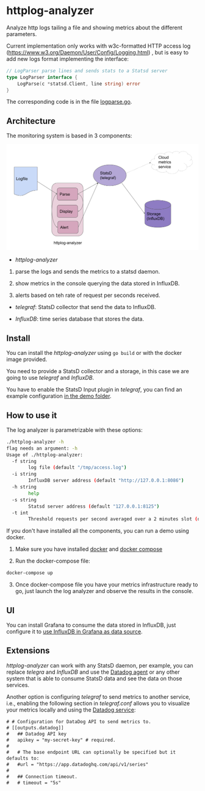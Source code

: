 # httplog-analyzer

Analyze http logs tailing a file and showing metrics about the different parameters.

Current implementation only works with w3c-formatted HTTP access log (https://www.w3.org/Daemon/User/Config/Logging.html) , but is easy to add new logs format implementing the interface:

```go
// LogParser parse lines and sends stats to a Statsd server
type LogParser interface {
	LogParse(c *statsd.Client, line string) error
}
```

The corresponding code is in the file [logparse.go](logparse.go).

## Architecture

The monitoring system is based in 3 components:

![Architecture](docs/httplog-analyzer.svg)

* *httplog-analyzer*

1. parse the logs and sends the metrics to a statsd daemon.

2. show metrics in the console querying the data stored in InfluxDB.

3. alerts based on teh rate of request per seconds received.

* *telegraf*: StatsD collector that send the data to InfluxDB.

* *InfluxDB*: time series database that stores the data.


## Install

You can install the *httplog-analyzer* using `go build` or with the docker image provided.

You need to provide a StatsD collector and a storage, in this case we are going to use *telegraf* and *InfluxDB*.

You have to enable the StatsD Input plugin in *telegraf*, you can find an example configuration [in the demo folder](demo/telegraf/telegraf.conf).


## How to use it

The log analyzer is parametrizable with these options:

```sh
./httplog-analyzer -h
flag needs an argument: -h
Usage of ./httplog-analyzer:
  -f string
        log file (default "/tmp/access.log")
  -i string
        InfluxDB server address (default "http://127.0.0.1:8086")
  -h string
        help
  -s string
        Statsd server address (default "127.0.0.1:8125")
  -t int
        Threshold requests per second averaged over a 2 minutes slot (default 10)
```

If you don't have installed all the components, you can run a demo using docker.

1. Make sure you have installed [docker](https://docs.docker.com/install/) and [docker compose](https://docs.docker.com/compose/)

2. Run the docker-compose file:

```sh
docker-compose up
```

3. Once docker-compose file you have your metrics infrastructure ready to go, just launch the log analyzer and observe the results in the console.



## UI

You can install Grafana to consume the data stored in InfluxDB, just configure it to [use InfluxDB in Grafana as data source](https://grafana.com/docs/grafana/latest/features/datasources/influxdb/).

## Extensions

*httplog-analyzer* can work with any StatsD daemon, per example, you can replace *telegra* and *InfluxDB* and use the [Datadog agent](https://docs.datadoghq.com/developers/dogstatsd/?tab=go#how-it-works) or any other system that is able to consume StatsD data and see the data on those services.

Another option is configuring *telegraf* to send metrics to another service, i.e., enabling the following section in *telegraf.conf* allows you to visualize your metrics locally and using the [Datadog service](https://www.datadoghq.com/):

```
# # Configuration for DataDog API to send metrics to.
# [[outputs.datadog]]
#   ## Datadog API key
#   apikey = "my-secret-key" # required.
#
#   # The base endpoint URL can optionally be specified but it defaults to:
#   #url = "https://app.datadoghq.com/api/v1/series"
#
#   ## Connection timeout.
#   # timeout = "5s"
```